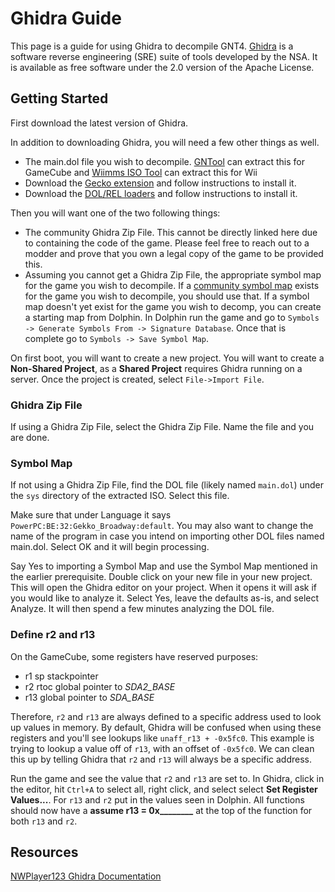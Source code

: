 # Ghidra Guide

This page is a guide for using Ghidra to decompile GNT4. [Ghidra](https://ghidra-sre.org/) is a software reverse engineering (SRE) suite of tools developed by the NSA. It is available as free software under the 2.0 version of the Apache License.

## Getting Started

First download the latest version of Ghidra.

In addition to downloading Ghidra, you will need a few other things as well.

- The main.dol file you wish to decompile. [GNTool](https://github.com/NicholasMoser/GNTool) can extract this for GameCube and [Wiimms ISO Tool](https://wit.wiimm.de/) can extract this for Wii
- Download the [Gecko extension](https://github.com/aldelaro5/ghidra-gekko-broadway-lang) and follow instructions to install it.
- Download the [DOL/REL loaders](https://github.com/Cuyler36/Ghidra-GameCube-Loader) and follow instructions to install it.

Then you will want one of the two following things:

- The community Ghidra Zip File. This cannot be directly linked here due to containing the code of the game. Please feel free to reach out to a modder and prove that you own a legal copy of the game to be provided this.
- Assuming you cannot get a Ghidra Zip File, the appropriate symbol map for the game you wish to decompile. If a [community symbol map](https://github.com/NicholasMoser/Naruto-GNT-Modding/tree/master/general/symbol_maps) exists for the game you wish to decompile, you should use that. If a symbol map doesn't yet exist for the game you wish to decomp, you can create a starting map from Dolphin. In Dolphin run the game and go to `Symbols -> Generate Symbols From -> Signature Database`. Once that is complete go to `Symbols -> Save Symbol Map`.

On first boot, you will want to create a new project. You will want to create a **Non-Shared Project**, as a **Shared Project** requires Ghidra running on a server. Once the project is created, select `File->Import File`.

### Ghidra Zip File

If using a Ghidra Zip File, select the Ghidra Zip File. Name the file and you are done.

### Symbol Map

If not using a Ghidra Zip File, find the DOL file (likely named `main.dol`) under the `sys` directory of the extracted ISO. Select this file.

Make sure that under Language it says `PowerPC:BE:32:Gekko_Broadway:default`. You may also want to change the name of the program in case you intend on importing other DOL files named main.dol. Select OK and it will begin processing.

Say Yes to importing a Symbol Map and use the Symbol Map mentioned in the earlier prerequisite. Double click on your new file in your new project. This will open the Ghidra editor on your project. When it opens it will ask if you would like to analyze it. Select Yes, leave the defaults as-is, and select Analyze. It will then spend a few minutes analyzing the DOL file.

### Define r2 and r13

On the GameCube, some registers have reserved purposes:

- r1 sp stackpointer
- r2 rtoc global pointer to _SDA2_BASE_
- r13 global pointer to _SDA_BASE_

Therefore, `r2` and `r13` are always defined to a specific address used to look up values in memory. By default, Ghidra will be confused when using these registers and you'll see lookups like `unaff_r13 + -0x5fc0`. This example is trying to lookup a value off of `r13`, with an offset of `-0x5fc0`. We can clean this up by telling Ghidra that `r2` and `r13` will always be a specific address.

Run the game and see the value that `r2` and `r13` are set to. In Ghidra, click in the editor, hit `Ctrl+A` to select all, right click, and select select **Set Register Values...**. For `r13` and `r2` put in the values seen in Dolphin. All functions should now have a **assume r13 = 0x________** at the top of the function for both `r13` and `r2`.

## Resources

[NWPlayer123 Ghidra Documentation](https://github.com/NWPlayer123/Resources/blob/bbf25e24ed9990d6421426320ad71b7cc6b1e561/Ghidra/Ghidra.md)
